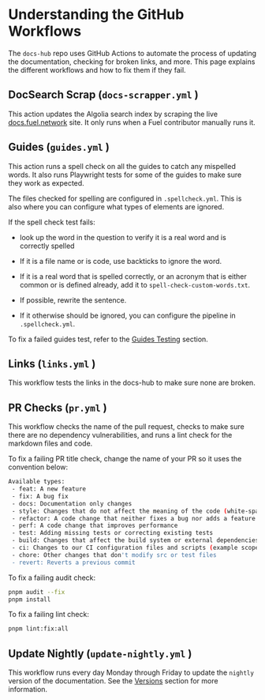 
# Understanding the GitHub Workflows

The `docs-hub` repo uses GitHub Actions to automate the process of updating the documentation, checking for broken links, and more. This page explains the different workflows and how to fix them if they fail.

## DocSearch Scrap (`docs-scrapper.yml` )

This action updates the Algolia search index by scraping the live [docs.fuel.network](http://docs.fuel.network) site. It only runs when a Fuel contributor manually runs it.

## Guides (`guides.yml` )

This action runs a spell check on all the guides to catch any mispelled words. It also runs Playwright tests for some of the guides to make sure they work as expected.

The files checked for spelling are configured in `.spellcheck.yml`. This is also where you can configure what types of elements are ignored.

If the spell check test fails:

- look up the word in the question to verify it is a real word and is correctly spelled
- If it is a file name or is code, use backticks to ignore the word.
- If it is a real word that is spelled correctly, or an acronym that is either common or is defined already, add it to `spell-check-custom-words.txt`.

- If possible, rewrite the sentence.
- If it otherwise should be ignored, you can configure the pipeline in `.spellcheck.yml`.

To fix a failed guides test, refer to the [Guides Testing](/docs/contributing/guides/#testing) section.

## Links (`links.yml` )

This workflow tests the links in the docs-hub to make sure none are broken.

## PR Checks (`pr.yml` )

This workflow checks the name of the pull request, checks to make sure there are no dependency vulnerabilities, and runs a lint check for the markdown files and code.

To fix a failing PR title check, change the name of your PR so it uses the convention below:

```sh
Available types:
 - feat: A new feature
 - fix: A bug fix
 - docs: Documentation only changes
 - style: Changes that do not affect the meaning of the code (white-space, formatting, missing semi-colons, etc)
 - refactor: A code change that neither fixes a bug nor adds a feature
 - perf: A code change that improves performance
 - test: Adding missing tests or correcting existing tests
 - build: Changes that affect the build system or external dependencies (example scopes: gulp, broccoli, npm)
 - ci: Changes to our CI configuration files and scripts (example scopes: Travis, Circle, BrowserStack, SauceLabs)
 - chore: Other changes that don't modify src or test files
 - revert: Reverts a previous commit
```

To fix a failing audit check:

```bash
pnpm audit --fix
pnpm install
```

To fix a failing lint check:

```bash
pnpm lint:fix:all 
```

## Update Nightly (`update-nightly.yml` )

This workflow runs every day Monday through Friday to update the `nightly` version of the documentation. See the [Versions](/docs/contributing/versions) section for more information.
